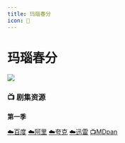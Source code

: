 ```yaml
---
title: 玛瑙春分
icon: 💎
---
```


# 玛瑙春分
![](/assets/image/玛瑙春分.jpg)

### 📺 剧集资源

**第一季** <Badge type="warning" text="漫迪MDsub" />

[☁️百度](https://pan.baidu.com/s/11O1EhrZDygcC38m1DD-mpw?pwd=bpai)  [☁️阿里](https://www.alipan.com/s/TccCJAwo6Zn)  [☁️夸克](https://pan.quark.cn/s/d730b3a87f8c)  [☁️迅雷](https://pan.xunlei.com/s/VO-1GUEKFdY6ykTSDXHy-n2wA1?pwd=7fex#)  [📺MDpan](https://pan.mdsub.top/%E7%8E%9B%E7%91%99%E6%98%A5%E5%88%86/)